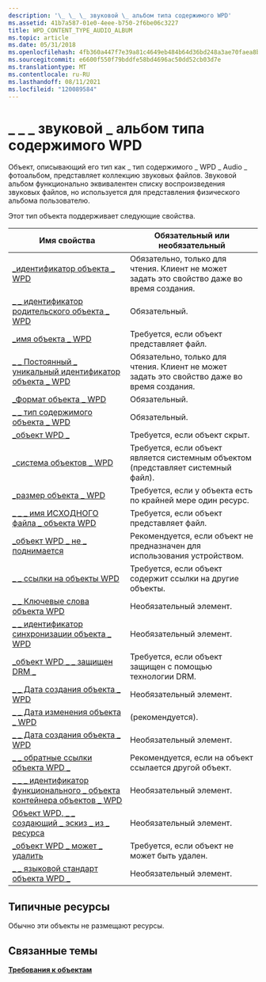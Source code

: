 ```yaml
---
description: '\_ \_ \_ звуковой \_ альбом типа содержимого WPD'
ms.assetid: 41b7a587-01e0-4eee-b750-2f6be06c3227
title: WPD_CONTENT_TYPE_AUDIO_ALBUM
ms.topic: article
ms.date: 05/31/2018
ms.openlocfilehash: 4fb360a447f7e39a81c4649eb484b64d36bd248a3ae70faea8b09bc02da379dc
ms.sourcegitcommit: e6600f550f79bddfe58bd4696ac50dd52cb03d7e
ms.translationtype: MT
ms.contentlocale: ru-RU
ms.lasthandoff: 08/11/2021
ms.locfileid: "120089584"
---
```

# <a name="wpd_content_type_audio_album"></a>\_ \_ \_ звуковой \_ альбом типа содержимого WPD

Объект, описывающий его тип как \_ тип содержимого \_ WPD \_ Audio \_ фотоальбом, представляет коллекцию звуковых файлов. Звуковой альбом функционально эквивалентен списку воспроизведения звуковых файлов, но используется для представления физического альбома пользователю.

Этот тип объекта поддерживает следующие свойства.



| Имя свойства                                                                                                         | Обязательный или необязательный                                                           |
|-----------------------------------------------------------------------------------------------------------------------|--------------------------------------------------------------------------------|
| [\_идентификатор объекта \_ WPD](object-properties.md)                                                                | Обязательно, только для чтения. Клиент не может задать это свойство даже во время создания. |
| [\_ \_ идентификатор родительского объекта \_ WPD](object-properties.md)                                                 | Обязательный.                                                                      |
| [\_имя объекта \_ WPD](object-properties.md)                                                            | Требуется, если объект представляет файл.                                      |
| [\_ \_ Постоянный \_ уникальный идентификатор объекта \_ WPD](object-properties.md)                          | Обязательно, только для чтения. Клиент не может задать это свойство даже во время создания. |
| [\_Формат объекта \_ WPD](object-properties.md)                                                        | Обязательный.                                                                      |
| [\_ \_ тип содержимого объекта \_ WPD](object-properties.md)                                           | Обязательный.                                                                      |
| [\_объект WPD \_](object-properties.md)                                                    | Требуется, если объект скрыт.                                              |
| [\_система объектов \_ WPD](object-properties.md)                                                    | Требуется, если объект является системным объектом (представляет системный файл).          |
| [\_размер объекта \_ WPD](object-properties.md)                                                            | Требуется, если у объекта есть по крайней мере один ресурс.                              |
| [\_ \_ \_ имя ИСХОДНОГО файла \_ объекта WPD](object-properties.md)                              | Требуется, если объект представляет файл.                                      |
| [\_объект WPD \_ не \_ поднимается](object-properties.md)                                       | Рекомендуется, если объект не предназначен для использования устройством.          |
| [\_ \_ ссылки на объекты WPD](object-properties.md)                                                | Требуется, если объект содержит ссылки на другие объекты.                        |
| [\_ \_ Ключевые слова объекта WPD](object-properties.md)                                                    | Необязательный элемент.                                                                      |
| [\_ \_ идентификатор синхронизации объекта \_ WPD](object-properties.md)                                                     | Необязательный элемент.                                                                      |
| [\_объект WPD \_ \_ защищен DRM \_](object-properties.md)                                  | Требуется, если объект защищен с помощью технологии DRM.                         |
| [\_ \_ Дата создания объекта \_ WPD](object-properties.md)                                           | Необязательный элемент.                                                                      |
| [\_ \_ Дата изменения объекта \_ WPD](object-properties.md)                                         | (рекомендуется).                                                                   |
| [\_ \_ Дата создания объекта \_ WPD](object-properties.md)                                         | Необязательный элемент.                                                                      |
| [\_ \_ обратные ссылки объекта WPD \_](object-properties.md)                                                                | Рекомендуется, если на объект ссылается другой объект.                     |
| [\_ \_ \_ идентификатор функционального \_ объекта контейнера объектов \_ WPD](object-properties.md)     | Необязательный элемент.                                                                      |
| [Объект WPD, \_ \_ создающий \_ эскиз \_ из \_ ресурса](object-properties.md) | Необязательный элемент.                                                                      |
| [\_объект WPD \_ может \_ удалить](object-properties.md)                                                                     | Требуется, если объект не может быть удален.                                      |
| [\_ \_ языковой стандарт объекта WPD \_](object-properties.md)                                                                | Необязательный элемент.                                                                      |



 

## <a name="typical-resources"></a>Типичные ресурсы

Обычно эти объекты не размещают ресурсы.

## <a name="related-topics"></a>Связанные темы

<dl> <dt>

[**Требования к объектам**](requirements-for-objects.md)
</dt> </dl>

 

 



